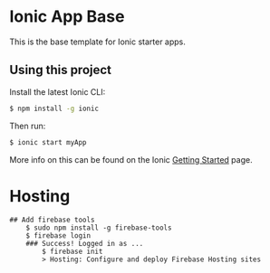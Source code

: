 Ionic App Base
=====================

This is the base template for Ionic starter apps.

## Using this project

Install the latest Ionic CLI:

```bash
$ npm install -g ionic
```

Then run:

```bash
$ ionic start myApp
```

More info on this can be found on the Ionic [Getting Started](http://ionicframework.com/docs/v2/getting-started/) page.

# Hosting
    ## Add firebase tools
        $ sudo npm install -g firebase-tools
        $ firebase login
        ### Success! Logged in as ...
            $ firebase init
            > Hosting: Configure and deploy Firebase Hosting sites